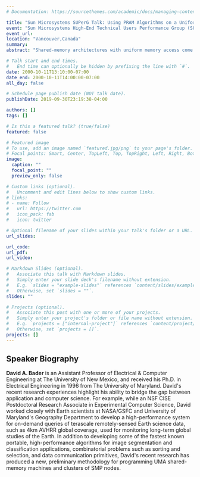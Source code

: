 ```yaml
---
# Documentation: https://sourcethemes.com/academic/docs/managing-content/

title: "Sun Microsystems SUPerG Talk: Using PRAM Algorithms on a Uniform Memory Access Shared-Memory Architecture"
event: "Sun Microsystems High-End Technical Users Performance Group (SUPerG) meeting"
event_url: 
location: "Vancouver,Canada"
summary:
abstract: "Shared-memory architectures with uniform memory access come very close to the PRAM, the theoretical model of parallel computing, and stand in sharp contrast to the common cluster approach. While PRAM algorithms have been devised for a large variety of combinatorial problems in graphs, strings, and geometry, none has been run successfully on a conventional parallel machine -- the irregular nature of the computations cause a tremendous communication load and make the parallel machine run much more slowly than a simple workstation. Our preliminary results indicate that true shared-memory architectures, such as the Sun Enterprise 10000, run these same PRAM algorithms quite efficiently, showing effective speedups and thus opening up the possibility of leveraging over 20 years of research in PRAM algorithms for practical applications that require complex combinatorial optimization (such as sequence alignment and tree reconstruction problems that arise in genomics and bioinformatics)."

# Talk start and end times.
#   End time can optionally be hidden by prefixing the line with `#`.
date: 2000-10-11T13:10:00-07:00
date_end: 2000-10-11T14:00:00-07:00
all_day: false

# Schedule page publish date (NOT talk date).
publishDate: 2019-09-30T23:19:38-04:00

authors: []
tags: []

# Is this a featured talk? (true/false)
featured: false

# Featured image
# To use, add an image named `featured.jpg/png` to your page's folder. 
# Focal points: Smart, Center, TopLeft, Top, TopRight, Left, Right, BottomLeft, Bottom, BottomRight.
image:
  caption: ""
  focal_point: ""
  preview_only: false

# Custom links (optional).
#   Uncomment and edit lines below to show custom links.
# links:
# - name: Follow
#   url: https://twitter.com
#   icon_pack: fab
#   icon: twitter

# Optional filename of your slides within your talk's folder or a URL.
url_slides:

url_code:
url_pdf:
url_video:

# Markdown Slides (optional).
#   Associate this talk with Markdown slides.
#   Simply enter your slide deck's filename without extension.
#   E.g. `slides = "example-slides"` references `content/slides/example-slides.md`.
#   Otherwise, set `slides = ""`.
slides: ""

# Projects (optional).
#   Associate this post with one or more of your projects.
#   Simply enter your project's folder or file name without extension.
#   E.g. `projects = ["internal-project"]` references `content/project/deep-learning/index.md`.
#   Otherwise, set `projects = []`.
projects: []
---
```


## Speaker Biography ##

**David A. Bader** is an Assistant Professor of Electrical & Computer Engineering at The University of New Mexico, and received his Ph.D. in Electrical Engineering in 1996 from The University of Maryland. David's recent research experiences highlight his ability to bridge the gap between application and computer science. For example, while an NSF CISE Postdoctoral Research Associate in Experimental Computer Science, David worked closely with Earth scientists at NASA/GSFC and University of Maryland's Geography Department to develop a high-performance system for on-demand queries of terascale remotely-sensed Earth science data, such as 4km AVHRR global coverage, used for monitoring long-term global studies of the Earth. In addition to developing some of the fastest known portable, high-performance algorithms for image segmentation and classification applications, combinatorial problems such as sorting and selection, and data communication primitives, David's recent research has produced a new, preliminary methodology for programming UMA shared-memory machines and clusters of SMP nodes.

